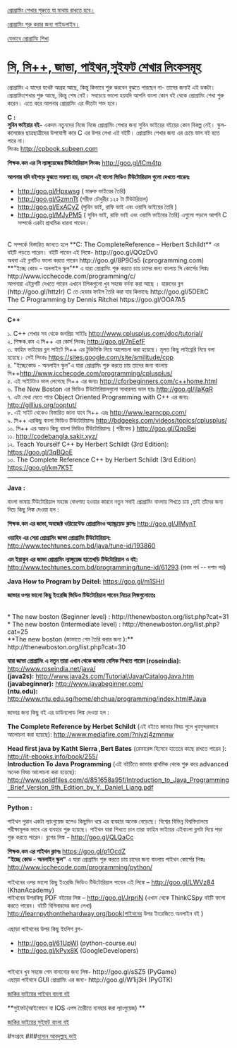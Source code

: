 [প্রোগ্রামিং শেখার শুরুতে যা মাথায় রাখতে হবে।](http://jakir.me/%e0%a6%aa%e0%a7%8d%e0%a6%b0%e0%a7%8b%e0%a6%97%e0%a7%8d%e0%a6%b0%e0%a6%be%e0%a6%ae%e0%a6%bf%e0%a6%82-%e0%a6%b6%e0%a7%87%e0%a6%96%e0%a6%be%e0%a6%b0-%e0%a6%b6%e0%a7%81%e0%a6%b0%e0%a6%a4%e0%a7%87)

[প্রোগ্রামিং শুরু করার জন্য গাইডলাইন। ](http://jakir.me/%e0%a6%aa%e0%a7%8d%e0%a6%b0%e0%a7%8b%e0%a6%97%e0%a7%8d%e0%a6%b0%e0%a6%be%e0%a6%ae%e0%a6%bf%e0%a6%82-%e0%a6%b6%e0%a7%81%e0%a6%b0%e0%a7%81-%e0%a6%95%e0%a6%b0%e0%a6%be%e0%a6%b0-%e0%a6%9c%e0%a6%a8)

[যেভাবে প্রোগ্রামিং শিখা](http://jakir.me/%e0%a6%af%e0%a7%87%e0%a6%ad%e0%a6%be%e0%a6%ac%e0%a7%87-%e0%a6%aa%e0%a7%8d%e0%a6%b0%e0%a7%8b%e0%a6%97%e0%a7%8d%e0%a6%b0%e0%a6%be%e0%a6%ae%e0%a6%bf%e0%a6%82-%e0%a6%b6%e0%a6%bf%e0%a6%96%e0%a6%be)




# [সি, সি++, জাভা, পাইথন,সুইফট শেখার লিংকসমূহ](https://www.facebook.com/groups/1043048199078530/)

প্রোগ্রামিং এ যাদের যথেষ্ট আগ্রহ আছে, কিন্তু কিভাবে শুরু করবেন বুঝতে পারছেন না- তাদের জন্যই এই ডকটা।
প্রোগ্রামিংশেখার শুরু আছে, কিন্তু শেষ নেই।
সবচেয়ে ভালো হয়যদি আপনি বাংলা কোন বই থেকে প্রোগ্রামিং শেখা শুরু করেন। এতে করে আপনার প্রোগ্রামিং এর ভীতটা শক্ত হবে।
 
 
**C :** <br>
**সুবিন ভাইয়ার বই-** একদম নতুনদের নিজে নিজে প্রোগ্রামিং শেখার জন্য সুবিন ভাইয়ের বইয়ের কোন বিকল্প নেই। স্কুল-কলেজের ছাত্রছাত্রীদের উপযোগী করে  C এর উপর লেখা এই বইটি। প্রোগ্রামিং শেখার জন্য এর চেয়ে ভাল বই হতে পারে না।<br>
লিংকঃ http://cpbook.subeen.com

**শিক্ষক.কম এর সি ল্যাঙ্গুয়েজের টিউটোরিয়াল লিংকঃ** http://goo.gl/ICm4tp

**আপনার যদি বইপড়ে বুঝতে সমস্যা হয়, তাহলে এই বাংলা ভিডিও টিউটোরিয়াল গুলো দেখতে পারেনঃ**
* http://goo.gl/Hpxwsg ( মারুফ ভাইয়ের তৈরি)
* http://goo.gl/GzmnTt (শরীফ চৌধুরীর ১২৫ টা টিউটরিয়াল)
* http://goo.gl/ExACyZ (সুবিন ভাই, রাফি ভাই এবং ওয়াসি ভাইয়ের তৈরি )
* http://goo.gl/MJyPM5 ( সুবিন ভাই, রাফি ভাই এবং ওয়াসি ভাইয়ের তৈরি)
এগুলো পড়লে আপনি C সম্পর্কে একটা প্রাথমিক ধারনা পাবেন। 
<br>
C সম্পর্কে বিস্তারিত জানতে হলে **C: The CompleteReference – Herbert Schildt** এর বইটি পড়তে পারেন। বইটি পাবেন এই লিঙ্কে- http://goo.gl/QOzDv0 
<br>
অথবা এই ব্লগটিও ফলো করতে পারেন http://goo.gl/8P9Os5 (cprogramming.com) 
<br>
**"ইচ্ছে কোড - অনলাইন স্কুল"** এ যারা প্রোগ্রামিং শুরু করতে চায় চাদের জন্য বাংলায় সি কোর্সের লিঙ্কঃ
http://www.icchecode.com/programming/c/
<br>
আপনারা এইব্লগটি দেখতে পারেন এখানে টপিকগুলো খুব সহজে বর্ননা করা আছে । হারুনের ব্লগ (http://goo.gl/httzlr)
C তে হেডার ফাইল তৈরি করা যায় কিভাবেঃ http://goo.gl/5DEItC <br>
The C Programming by Dennis Ritchei https://goo.gl/OOA7A5 
 
*****************************************************************
 
**C++**
 
১. C++ শেখার সব থেকে জনপ্রিয় সাইটঃ http://www.cplusplus.com/doc/tutorial/
<br>
২. শিক্ষক.কম এ সি++ এর কোর্স লিংকঃ http://goo.gl/7nEefF
<br>
৩. ফাহিম ভাইয়ের ব্লগ সাইটে সি++ এর টুকিটাকি নিয়ে আলোচনা করা হয়েছে। মূলত কিছু লাইব্রেরি নিয়ে বলা হয়েছে। সেই লিংকঃ https://sites.google.com/site/smilitude/cpp
<br>
৪. "ইচ্ছেকোড - অনলাইন স্কুল"এ যারা প্রোগ্রামিং শুরু করতে চায় তাদের জন্য বাংলায় সি++http://www.icchecode.com/programming/cplusplus/
<br>
৫. এই সাইটটাও ভাল লেগেছে সি++ এর জন্যঃ http://cforbeginners.com/c++home.html
<br>
৬. The New Boston এর ভিডিও টিউটোরিয়ালগুলো সাধারনত ভাল হয়ঃ http://goo.gl/jIaKqR
<br>
৭. এটা দেখা যেতে পারে Object Oriented Programming with C++ এর জন্যঃ http://gillius.org/ooptut/
<br>
৮. এই সাইট থেকেও বিস্তারিত জানা যাবে সি++ এরঃ http://www.learncpp.com/
<br>
৯. সি++ এরকিছু বাংলা ভিডিও টিউটোরিয়ালঃ http://bdgeeks.com/videos/topics/cplusplus/
<br>
১০. সি++ এর আরও কিছু বাংলা ভিডিও টিউটোরিয়ালঃ ( শরীফের ) http://goo.gl/QqoBei
<br>
১১. http://codebangla.sakir.xyz/
<br>
১২. Teach Yourself C++ by Herbert Schildt (3rd Edition): https://goo.gl/3qBQoE
<br>
১৩. The Complete Reference C++ by Herbert Schildt (3rd Edition)  https://goo.gl/km7K5T
 
**************************************************************
 
**Java :**
 
বাংলা ভাষায় টিউটোরিয়াল সহজে বোধগম্য হওয়ার কারনে নতুন সবাই প্রোগ্রামিং বাংলায় শিখতে চায় ,তাই তাঁদের জন্য নিচে কিছু লিঙ্ক দেওয়া হল :

**শিক্ষক.কম এর জাভা,অবজেক্ট ওরিয়েন্টেড প্রোগ্রামিংও অ্যান্ড্রয়েড ক্লাসঃ** http://goo.gl/JlMynT

**ওয়াহিদ এর সেরা প্রোগ্রামিং জাভা প্রোগ্রামিং  টিউটোরিয়াল:** http://www.techtunes.com.bd/java/tune-id/193860

**এম ইয়াকুব এর জাভা প্রোগ্রামিং ল্যাঙ্গুয়েজ হাতেখড়ি টিউটোরিয়াল ও বই:** http://www.techtunes.com.bd/programming/tune-id/61293 (প্রথম পর্ব -- দশম পর্ব)
 
**Java How to Program by Deitel:** https://goo.gl/m1SHrl
 
**জাভার ওপর ভালো কিছু ইংরেজি ভিডিও টিউটোরিয়াল পাবেন নিচের লিঙ্কগুলোতেঃ**

<br>
* The new boston (Beginner level)             : http://thenewboston.org/list.php?cat=31
* The new boston (Intermediate level)     : http://thenewboston.org/list.php?cat=25
<br>
**The new boston (জাভাতে গেম তৈরি করার জন্য ):** http://thenewboston.org/list.php?cat=30
<br>
 
**যারা জাভা প্রোগ্রামিং এ নতুন তারা এখান থেকে জাভার বেসিক শিখতে পারেন
(roseindia):**  http://www.roseindia.net/java/
<br>
**(java2s):** http://www.java2s.com/Tutorial/Java/CatalogJava.htm
<br>
**(javabeginner):** http://www.javabeginner.com/
<br>
**(ntu.edu):** http://www.ntu.edu.sg/home/ehchua/programming/index.html#Java
<br>
 
জাভার জন্য কিছু বই এর ডাউনলোড লিঙ্ক দেওয়া হল :
 
**The Complete Reference by Herbet Schildt** (এই বইতে জাভার বিষয় গুলে খুবসুন্দরভাবে আলোচনা করা হয়েছে): http://www.mediafire.com/?niyzj4zmnnw 
<br>
 
**Head first java by Katht Sierra ,Bert Bates** (রেফারেন্স হিসেবে হাতেরে কাছে রাখতে পারেন ): http://it-ebooks.info/book/255/ 
<br>
 **Introduction To Java Programming** (এই বইটিতে জাভার প্রাথমিক থেকে শুরু করে advanced অনেক বিষয় আলোচনা করা হয়েছে): http://www.solidfiles.com/d/851658a95f/Introduction_to_Java_Programming_Brief_Version_9th_Edition_by_Y._Daniel_Liang.pdf
 
**************************************************************

**Python :**
 
পাইথন পুরান একটা ল্যাংগুয়েজ হলেও কিছুদিন ধরে এর ব্যবহার অনেক বেড়েছে। বিশ্বের বিভিন্ন বিশ্ববিদ্যালয়ে পরীক্ষামূলক ভাবে এর ব্যবহার শুরু হয়েছে।
পাইথন যারা শিখতে চান তারা ফাহিম ভাইয়ের এইবাংলা ব্লগটা দিয়ে পড়া শুরু করতে পারেন।
ব্লগের লিঙ্ক - http://goo.gl/QLQaCc

**শিক্ষক.কম এর পাইথন ক্লাসঃ** https://goo.gl/p1OcdZ
<br>
**"ইচ্ছে কোড - অনলাইন স্কুল"** এ যারা প্রোগ্রামিং শুরু করতে চায় চাদের জন্য বাংলায় পাইথন কোর্সের লিঙ্কঃ
http://www.icchecode.com/programming/python/
<br>
<br>
পাইথনের ওপর ভালো কিছু ইংরেজি ভিডিও টিউটোরিয়াল পাবেন এই লিঙ্কে –
http://goo.gl/LWVz84 (KhanAcademy)
<br>
পাইথনের উপরকিছু PDF বইয়ের লিঙ্ক –
http://goo.gl/JrpriN (এখান থেকে ThinkCSpy বইটি ফলো করতে পারেন। বইটি বিগিনারদের জন্য লেখা)
<br>
http://learnpythonthehardway.org/book(পাইথনের উপর ইংরেজিতে অনলাইন বই )
<br>
<br>
এছাড়া পাইথনের উপর কিছু ইংলিশ ব্লগ-
* http://goo.gl/61UpWI (python-course.eu)          
* http://goo.gl/kPyx8K (GoogleDevelopers)
<br>
পাইথনে খুব সহজে গেম বানানোর জন্য লিঙ্ক- http://goo.gl/sSZ5 (PyGame)
<br>
এছাড়া পাইথনে GUI প্রোগ্রামিং এর জন্য- http://goo.gl/W1ij3H (PyGTK)

[জাকির ভাইয়ের পাইথন বাংলা বই](http://jakir.me/python)



**সুইফট(আইফোনে বা IOS এপস তৈরীতে ব্যবহার করা ল্যাংগুয়েজ) **

[জাকির ভাইয়ের সুইফট বাংলা বই](http://jakir.me/swift)

#সংগ্রহে
###[হাসান আবদুল্লাহ ভাই](https://www.facebook.com/hasan.cse91?fref=nf)
